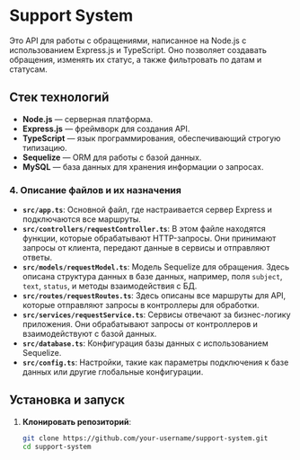 # Support System

Это API для работы с обращениями, написанное на Node.js с использованием Express.js и TypeScript. Оно позволяет создавать обращения, изменять их статус, а также фильтровать по датам и статусам.

## Стек технологий

- **Node.js** — серверная платформа.
- **Express.js** — фреймворк для создания API.
- **TypeScript** — язык программирования, обеспечивающий строгую типизацию.
- **Sequelize** — ORM для работы с базой данных.
- **MySQL** — база данных для хранения информации о запросах.

### 4. **Описание файлов и их назначения**

- **`src/app.ts`**: Основной файл, где настраивается сервер Express и подключаются все маршруты.
- **`src/controllers/requestController.ts`**: В этом файле находятся функции, которые обрабатывают HTTP-запросы. Они принимают запросы от клиента, передают данные в сервисы и отправляют ответы.
- **`src/models/requestModel.ts`**: Модель Sequelize для обращения. Здесь описана структура данных в базе данных, например, поля `subject`, `text`, `status`, и методы взаимодействия с БД.
- **`src/routes/requestRoutes.ts`**: Здесь описаны все маршруты для API, которые отправляют запросы в контроллеры для обработки.
- **`src/services/requestService.ts`**: Сервисы отвечают за бизнес-логику приложения. Они обрабатывают запросы от контроллеров и взаимодействуют с базой данных.
- **`src/database.ts`**: Конфигурация базы данных с использованием Sequelize.
- **`src/config.ts`**: Настройки, такие как параметры подключения к базе данных или другие глобальные конфигурации.

## Установка и запуск

1. **Клонировать репозиторий**:
   ```bash
   git clone https://github.com/your-username/support-system.git
   cd support-system